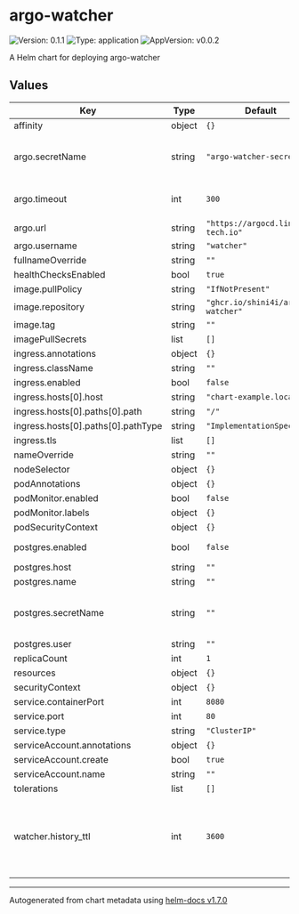 # argo-watcher

![Version: 0.1.1](https://img.shields.io/badge/Version-0.1.1-informational?style=flat-square) ![Type: application](https://img.shields.io/badge/Type-application-informational?style=flat-square) ![AppVersion: v0.0.2](https://img.shields.io/badge/AppVersion-v0.0.2-informational?style=flat-square)

A Helm chart for deploying argo-watcher

## Values

| Key | Type | Default | Description |
|-----|------|---------|-------------|
| affinity | object | `{}` |  |
| argo.secretName | string | `"argo-watcher-secret"` | Pre-created secret with ARGO_PASSWORD variable |
| argo.timeout | int | `300` | How long to wait for deployment to be finished |
| argo.url | string | `"https://argocd.linux-tech.io"` |  |
| argo.username | string | `"watcher"` |  |
| fullnameOverride | string | `""` |  |
| healthChecksEnabled | bool | `true` |  |
| image.pullPolicy | string | `"IfNotPresent"` |  |
| image.repository | string | `"ghcr.io/shini4i/argo-watcher"` |  |
| image.tag | string | `""` |  |
| imagePullSecrets | list | `[]` |  |
| ingress.annotations | object | `{}` |  |
| ingress.className | string | `""` |  |
| ingress.enabled | bool | `false` |  |
| ingress.hosts[0].host | string | `"chart-example.local"` |  |
| ingress.hosts[0].paths[0].path | string | `"/"` |  |
| ingress.hosts[0].paths[0].pathType | string | `"ImplementationSpecific"` |  |
| ingress.tls | list | `[]` |  |
| nameOverride | string | `""` |  |
| nodeSelector | object | `{}` |  |
| podAnnotations | object | `{}` |  |
| podMonitor.enabled | bool | `false` |  |
| podMonitor.labels | object | `{}` |  |
| podSecurityContext | object | `{}` |  |
| postgres.enabled | bool | `false` | Sets STATE_TYPE to postgres |
| postgres.host | string | `""` |  |
| postgres.name | string | `""` |  |
| postgres.secretName | string | `""` | Pre-created secret with DB_PASSWORD variable |
| postgres.user | string | `""` |  |
| replicaCount | int | `1` |  |
| resources | object | `{}` |  |
| securityContext | object | `{}` |  |
| service.containerPort | int | `8080` |  |
| service.port | int | `80` |  |
| service.type | string | `"ClusterIP"` |  |
| serviceAccount.annotations | object | `{}` |  |
| serviceAccount.create | bool | `true` |  |
| serviceAccount.name | string | `""` |  |
| tolerations | list | `[]` |  |
| watcher.history_ttl | int | `3600` | The amount of seconds to keep record in in-memory state. Ignored with STATE_TYPE postgres |

----------------------------------------------
Autogenerated from chart metadata using [helm-docs v1.7.0](https://github.com/norwoodj/helm-docs/releases/v1.7.0)
